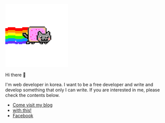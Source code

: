 ![screenshots](https://github.com/Vallista/Vallista/blob/main/screenshots/1.gif?raw=true)

Hi there 👋

I'm web developer in korea. I want to be a free developer and write and develop something that only I can write. If you are interested in me, please check the contents below.

- [Come visit my blog](https://vallista.kr)
- [with this!](https://vallista.tistory.com)
- [Facebook](https://www.facebook.com/gwangwhi.ma)

<!--
**Vallista/Vallista** is a ✨ _special_ ✨ repository because its `README.md` (this file) appears on your GitHub profile.

Here are some ideas to get you started:

- 🔭 I’m currently working on ...
- 🌱 I’m currently learning ...
- 👯 I’m looking to collaborate on ...
- 🤔 I’m looking for help with ...
- 💬 Ask me about ...
- 📫 How to reach me: ...
- 😄 Pronouns: ...
- ⚡ Fun fact: ...
-->
